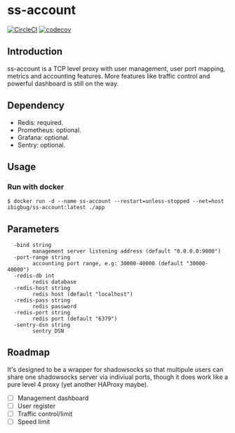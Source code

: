 # ss-account


[![CircleCI](https://circleci.com/gh/ibigbug/ss-account/tree/master.svg?style=svg)](https://circleci.com/gh/ibigbug/ss-account/tree/master)
[![codecov](https://codecov.io/gh/ibigbug/ss-account/branch/master/graph/badge.svg)](https://codecov.io/gh/ibigbug/ss-account)


## Introduction

ss-account is a TCP level proxy with user management, user port mapping, metrics and accounting features. More features like traffic control and powerful dashboard is still on the way.

## Dependency

- Redis: required.
- Prometheus: optional.
- Grafana: optional.
- Sentry: optional.

## Usage

### Run with docker

```shell
$ docker run -d --name ss-account --restart=unless-stopped --net=host ibigbug/ss-account:latest ./app
```

## Parameters

```
  -bind string
        management server listening address (default "0.0.0.0:9000")
  -port-range string
        accounting port range, e.g: 30000-40000 (default "30000-40000")
  -redis-db int
        redis database
  -redis-host string
        redis host (default "localhost")
  -redis-pass string
        redis password
  -redis-port string
        redis port (default "6379")
  -sentry-dsn string
        sentry DSN
```

## Roadmap

It's designed to be a wrapper for shadowsocks so that multipule users can share one shadowsocks server via indiviual ports, though it does work like a pure level 4 proxy (yet another HAProxy maybe).

- [ ] Management dashboard
- [ ] User register
- [ ] Traffic control/limit
- [ ] Speed limit